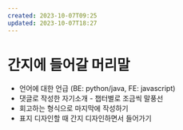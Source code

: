 ```yaml
---
created: 2023-10-07T09:25
updated: 2023-10-07T18:27
---
```

# 간지에 들어갈 머리말

- 언어에 대한 언급 (BE: python/java, FE: javascript)
- 댓글로 작성한 자기소개 - 챕터별로 조금씩 말풍선
- 회고하는 형식으로 마지막에 작성하기
- 표지 디자인할 때 간지 디자인하면서 들어가기